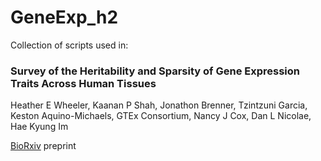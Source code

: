 # GeneExp_h2
Collection of scripts used in:

### Survey of the Heritability and Sparsity of Gene Expression Traits Across Human Tissues

Heather E Wheeler, Kaanan P Shah, Jonathon Brenner, Tzintzuni Garcia, Keston Aquino-Michaels, GTEx Consortium, Nancy J Cox, Dan L Nicolae, Hae Kyung Im

<a href="http://biorxiv.org/content/early/2016/03/15/043653.1">BioRxiv</a> preprint
